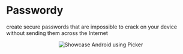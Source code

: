 # Passwordy
create secure passwords that are impossible to crack on your device without sending them across the Internet

<div align="center">
  <img src="https://github.com/SHETER0/Passwordy/blob/main/ScreenShot(2).png" alt="Showcase Android using Picker" style="margin: 0px 10px" />
</div>

